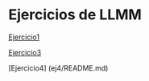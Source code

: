 # Ejercicios de LLMM

[Ejercicio1](tema1/ej1.html)

[Ejercicio3](tema1/ej3.html)

[Ejercicio4] (ej4/README.md)
